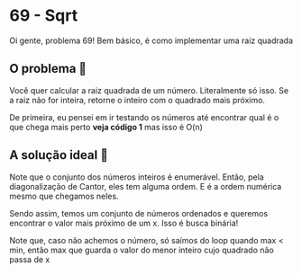 # 69 - Sqrt

Oi gente, problema 69! Bem básico, é como implementar uma raiz quadrada

## O problema :thinking: 

Você quer calcular a raiz quadrada de um número. Literalmente só isso. Se a raiz não for inteira, retorne o inteiro com o quadrado mais próximo. 

De primeira, eu pensei em ir testando os números até encontrar qual é o que chega mais perto __veja código 1__ mas isso é O(n)


## A solução ideal :star_struck: 

Note que o conjunto dos números inteiros é enumerável. Então, pela diagonalização de Cantor, eles tem alguma ordem. E é a ordem numérica mesmo que chegamos neles. 

Sendo assim, temos um conjunto de números ordenados e queremos encontrar o valor mais próximo de um x. Isso é busca binária!

Note que, caso não achemos o número, só saímos do loop quando max < min, então max que guarda o valor do menor inteiro cujo quadrado não passa de x 